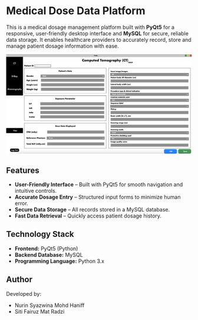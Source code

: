 # Medical Dose Data Platform

This is a medical dosage management platform built with **PyQt5** for a responsive, user-friendly desktop interface and **MySQL** for secure, reliable data storage. It enables healthcare providers to accurately record, store and manage patient dosage information with ease.

<img src="images/MainPage.png" alt="MainPage Screenshot" width="700">

## Features

- **User-Friendly Interface** – Built with PyQt5 for smooth navigation and intuitive controls.
- **Accurate Dosage Entry** – Structured input forms to minimize human error.
- **Secure Data Storage** – All records stored in a MySQL database.
- **Fast Data Retrieval** – Quickly access patient dosage history.

## Technology Stack

- **Frontend:** PyQt5 (Python)
- **Backend Database:** MySQL
- **Programming Language:** Python 3.x

## Author

Developed by:
- Nurin Syazwina Mohd Haniff
- Siti Fairuz Mat Radzi
